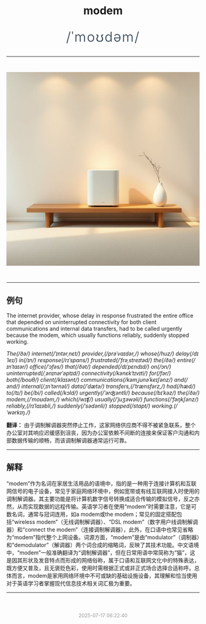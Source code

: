 <div align="center">

# modem

<div style="margin: 30px 0;">
<h1 style="font-size: 2.5em; font-weight: 300; letter-spacing: 2px; margin: 0; color: #2c3e50;">
/ˈmoʊdəm/
</h1>
</div>

</div>

---

<div align="center" style="margin: 40px 0;">

![modem](images/modem.png)

</div>

---

## 例句

The internet provider, whose delay in response frustrated the entire office that depended on uninterrupted connectivity for both client communications and internal data transfers, had to be called urgently because the modem, which usually functions reliably, suddenly stopped working.

*The(/ðə/) internet(/ˈɪntərˌnɛt/) provider,(/prəˈvaɪdər,/) whose(/huz/) delay(/dɪˈleɪ/) in(/ɪn/) response(/rɪˈspɑns/) frustrated(/ˈfrəˌstreɪtəd/) the(/ðə/) entire(/ɪnˈtaɪər/) office(/ˈɔfəs/) that(/ðət/) depended(/dɪˈpɛndɪd/) on(/ɔn/) uninterrupted(/ˌənɪnərˈəptɪd/) connectivity(/kənɛkˈtɪvɪti/) for(/fər/) both(/boʊθ/) client(/klaɪənt/) communications(/kəmˌjunəˈkeɪʃənz/) and(/ənd/) internal(/ˌɪnˈtərnəl/) data(/ˈdætə/) transfers,(/ˈtrænsfərz,/) had(/hæd/) to(/tɪ/) be(/bi/) called(/kɔld/) urgently(/ˈərʤəntli/) because(/bɪˈkəz/) the(/ðə/) modem,(/ˈmoʊdəm,/) which(/wɪʧ/) usually(/ˈjuʒəwəli/) functions(/ˈfəŋkʃənz/) reliably,(/rɪˈlaɪəbli,/) suddenly(/ˈsədənli/) stopped(/stɑpt/) working.(/ˈwərkɪŋ./)*

**翻译：** 由于调制解调器突然停止工作，这家网络供应商不得不被紧急联系，整个办公室对其响应迟缓感到沮丧，因为办公室依赖不间断的连接来保证客户沟通和内部数据传输的顺畅，而该调制解调器通常运行可靠。

---

## 解释

“modem”作为名词在家居生活用品的语境中，指的是一种用于连接计算机和互联网信号的电子设备，常见于家庭网络环境中，例如宽带或有线互联网接入时使用的调制解调器。其主要功能是将计算机数字信号转换成适合传输的模拟信号，反之亦然，从而实现数据的远程传输。英语学习者在使用“modem”时需要注意，它是可数名词，通常与冠词连用，如a modem或the modem；常见的固定搭配包括“wireless modem”（无线调制解调器）、“DSL modem”（数字用户线调制解调器）和“connect the modem”（连接调制解调器），此外，在口语中也常见省略为“modem”指代整个上网设备。词源方面，“modem”是由“modulator”（调制器）和“demodulator”（解调器）两个词合成的缩略词，反映了其技术功能。中文语境中，“modem”一般准确翻译为“调制解调器”，但在日常用语中常简称为“猫”，这是因其形状及发音特点而形成的网络俗称，属于口语和互联网文化中的特殊表达，既方便又普及，且无褒贬色彩，使用时需根据正式或非正式场合选择合适称呼。总体而言，modem是家用网络环境中不可或缺的基础设施设备，其理解和恰当使用对于英语学习者掌握现代信息技术相关词汇极为重要。


---

<div align="center" style="margin-top: 50px;">
<small style="color: #999; font-size: 0.9em;">2025-07-17 06:22:40</small>
</div>
